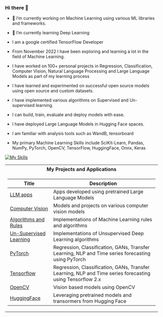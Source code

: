 ### Hi there 👋

- 🔭 I’m currently working on Machine Learning using various ML libraries and frameworks.
- 🌱 I’m currently learning Deep Learning
- I am a google certified TensorFlow Developer

- From November 2022 I have been exploring and learning a lot in the field of Machine Learning.
- I have worked on 100+ personal projects in Regression, Classification, Computer Vision, Natural Language Processing and Large Language Models as part of my learning process
- I have learned and experimented on successful open source models using open source and custom datasets.
- I have implemented various algorithms on Supervised and Un-supervised learning.
- I can build, train, evaluate and deploy models with ease.
- I have deployed Large Language Models in Hugging Face spaces.
- I am familiar with analysis tools such as WandB, tensorboard

- My primary Machine Learning Skills include SciKit-Learn, Pandas, NumPy, PyTorch, OpenCV, TensorFlow, HuggingFace, Onnx, Keras

[![My Skills](https://skillicons.dev/icons?i=tensorflow,pytorch,py,java,git,github,mysql,html,css,js,nextjs,react,vue,angular)](https://skillicons.dev)

<table>
<tr><th>My Projects and Applications</th></tr>
<tr><td>

|Title | Description|
|--|--|
| [LLM apps](https://github.com/Jayavathsan/Jayavathsan/blob/main/LLMs.md) | Apps developed using pretrained Large Language Models|
| [Computer Vision](https://github.com/Jayavathsan/ComputerVision) | Models and projects on various computer vision models|
| [Algorithms and Rules](https://github.com/Jayavathsan/MachineLearning-SciKitLearn) | Implementations of Machine Learning rules and algorithms|
| [Un-Supervised Learning](https://github.com/Jayavathsan/UnsupervisedLearning) | Implementations of Unsupervised Deep Learning algorithms|
| [PyTorch](https://github.com/Jayavathsan/PyTorch) | Regression, Classification, GANs, Transfer Learning, NLP and Time series forecasting using PyTorch|
| [Tensorflow](https://github.com/Jayavathsan/TensorFlow) | Regression, Classification, GANs, Transfer Learning, NLP and Time series forecasting using Tensorflow 2.x|
| [OpenCV](https://github.com/Jayavathsan/OpenCV) | Vision based models using OpenCV|
| [HuggingFace](https://github.com/Jayavathsan/HuggingFace) | Leveraging pretrained models and transormers from Hugging Face |


</td></tr>

  
<!--
**Jayavathsan/Jayavathsan** is a ✨ _special_ ✨ repository because its `README.md` (this file) appears on your GitHub profile.

Here are some ideas to get you started:

- 🔭 I’m currently working on ...
- 🌱 I’m currently learning ...
- 👯 I’m looking to collaborate on ...
- 🤔 I’m looking for help with ...
- 💬 Ask me about ...
- 📫 How to reach me: ...
- 😄 Pronouns: ...
- ⚡ Fun fact: ...
-->
